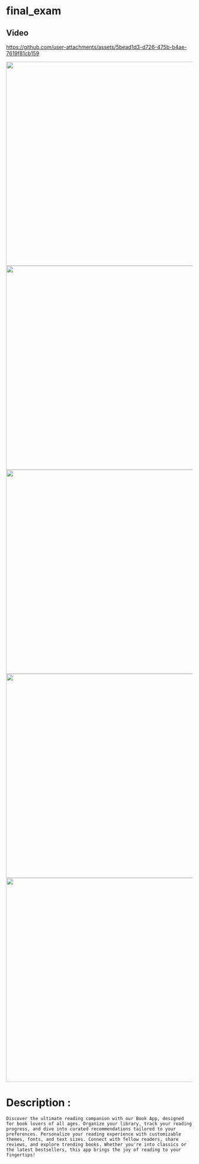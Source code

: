 # final_exam

## Video 



https://github.com/user-attachments/assets/5bead1d3-d726-475b-b4ae-7619f81cb159



<div align="center">
  <img height="550"  src="https://github.com/user-attachments/assets/34f11b2e-8fcc-4f56-84c1-8a29cf95a798" />
</div>
<div align="center">
  <img height="550"  src="https://github.com/user-attachments/assets/542b309e-e3cd-4776-a5b9-f09efe12b88d" />
</div>
<div align="center">
  <img height="550"  src="https://github.com/user-attachments/assets/47fa0a0f-0ba5-42a8-b9f7-a6a37a8fdca4" />
</div>
<div align="center">
  <img height="550"  src="https://github.com/user-attachments/assets/bdb5cc5c-37ab-4716-a7e6-d4fcf2bd46c8" />
</div>

<div align="center">
  <img height="550"  src="https://github.com/user-attachments/assets/5f541a18-38b9-4b6a-96e7-a83fef984216" />
</div>


# Description : 
```Discover the ultimate reading companion with our Book App, designed for book lovers of all ages. Organize your library, track your reading progress, and dive into curated recommendations tailored to your preferences. Personalize your reading experience with customizable themes, fonts, and text sizes. Connect with fellow readers, share reviews, and explore trending books. Whether you're into classics or the latest bestsellers, this app brings the joy of reading to your fingertips!```
